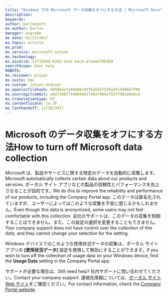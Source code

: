 ```yaml
---
title: "Windows での Microsoft データ収集をオフにする方法 | Microsoft Docs"
description: 
keywords: 
author: barlanmsft
ms.author: barlan
manager: angrobe
ms.date: 01/23/2017
ms.topic: article
ms.prod: 
ms.service: microsoft-intune
ms.technology: 
ms.assetid: 51f1594d-0283-41d2-b4c3-a7a4ad70b369
searchScope: User help
ROBOTS: 
ms.reviewer: priyar
ms.suite: ems
ms.custom: intune-enduser
ms.openlocfilehash: 989d6ee7a40a06c4df6a5837539a3fc4d9bb7f08
ms.sourcegitcommit: a9d734877340894637e03f4b4ef83f7d01ddedc8
ms.translationtype: HT
ms.contentlocale: ja-JP
ms.lasthandoff: 12/19/2017
---
```

# <a name="how-to-turn-off-microsoft-data-collection"></a><span data-ttu-id="abaab-102">Microsoft のデータ収集をオフにする方法</span><span class="sxs-lookup"><span data-stu-id="abaab-102">How to turn off Microsoft data collection</span></span>

<span data-ttu-id="abaab-103">Microsoft は、製品やサービスに関する特定のデータを自動的に収集します。</span><span class="sxs-lookup"><span data-stu-id="abaab-103">Microsoft automatically collects certain data about our products and services.</span></span> <span data-ttu-id="abaab-104">ポータル サイト アプリなどの製品の信頼性とパフォーマンスを向上させることが目的です。</span><span class="sxs-lookup"><span data-stu-id="abaab-104">We do this to improve the reliability and performance of our products, including the Company Portal app.</span></span> <span data-ttu-id="abaab-105">このデータは匿名化されていますが、ユーザーによってはこのような収集を不安に感じるかもしれません。</span><span class="sxs-lookup"><span data-stu-id="abaab-105">Even though this data is anonymized, some users may not feel comfortable with this collection.</span></span> <span data-ttu-id="abaab-106">会社のサポートは、このデータの収集を制御することはできません。また、この設定の選択を変更することもできません。</span><span class="sxs-lookup"><span data-stu-id="abaab-106">Your company support does not have control over the collection of this data, and they cannot change your selection for the setting.</span></span>

<span data-ttu-id="abaab-107">Windows デバイスでのこのような使用状況データの収集は、ポータル サイト アプリの **[使用状況データ]** 設定を使用して無効にすることができます。</span><span class="sxs-lookup"><span data-stu-id="abaab-107">If you wish to turn off the collection of usage data on your Windows device, find the **Usage Data** setting in the Company Portal app.</span></span>

<span data-ttu-id="abaab-108">サポートが必要な場合は、</span><span class="sxs-lookup"><span data-stu-id="abaab-108">Still need help?</span></span> <span data-ttu-id="abaab-109">社内サポートに問い合わせてください。</span><span class="sxs-lookup"><span data-stu-id="abaab-109">Contact your company support.</span></span> <span data-ttu-id="abaab-110">連絡先情報については、[ポータル サイト Web サイト](https://portal.manage.microsoft.com#HelpDeskDialog)をご確認ください。</span><span class="sxs-lookup"><span data-stu-id="abaab-110">For contact information, check the [Company Portal website](https://portal.manage.microsoft.com#HelpDeskDialog).</span></span>
